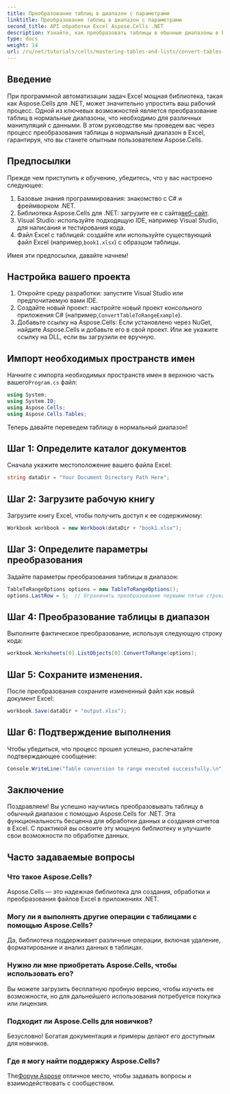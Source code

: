 ```yaml
---
title: Преобразование таблиц в диапазон с параметрами
linktitle: Преобразование таблиц в диапазон с параметрами
second_title: API обработки Excel Aspose.Cells .NET
description: Узнайте, как преобразовать таблицы в обычные диапазоны в Excel программным способом. Независимо от того, являетесь ли вы опытным разработчиком или новичком, этот учебник предоставляет пошаговые инструкции.
type: docs
weight: 14
url: /ru/net/tutorials/cells/mastering-tables-and-lists/convert-tables-to-range-with-options/
---
```

## Введение

При программной автоматизации задач Excel мощная библиотека, такая как Aspose.Cells для .NET, может значительно упростить ваш рабочий процесс. Одной из ключевых возможностей является преобразование таблиц в нормальные диапазоны, что необходимо для различных манипуляций с данными. В этом руководстве мы проведем вас через процесс преобразования таблицы в нормальный диапазон в Excel, гарантируя, что вы станете опытным пользователем Aspose.Cells.

## Предпосылки

Прежде чем приступить к обучению, убедитесь, что у вас настроено следующее:

1. Базовые знания программирования: знакомство с C# и фреймворком .NET.
2.  Библиотека Aspose.Cells для .NET: загрузите ее с сайта[веб-сайт](https://releases.aspose.com/cells/net/).
3. Visual Studio: используйте подходящую IDE, например Visual Studio, для написания и тестирования кода.
4.  Файл Excel с таблицей: создайте или используйте существующий файл Excel (например,`book1.xlsx`) с образцом таблицы.

Имея эти предпосылки, давайте начнем!

## Настройка вашего проекта

1. Откройте среду разработки: запустите Visual Studio или предпочитаемую вами IDE.
2. Создайте новый проект: настройте новый проект консольного приложения C# (например,`ConvertTableToRangeExample`).
3. Добавьте ссылку на Aspose.Cells: Если установлено через NuGet, найдите Aspose.Cells и добавьте его в свой проект. Или же укажите ссылку на DLL, если вы загрузили ее вручную.

## Импорт необходимых пространств имен

 Начните с импорта необходимых пространств имен в верхнюю часть вашего`Program.cs` файл:

```csharp
using System;
using System.IO;
using Aspose.Cells;
using Aspose.Cells.Tables;
```

Теперь давайте переведем таблицу в нормальный диапазон!

## Шаг 1: Определите каталог документов

Сначала укажите местоположение вашего файла Excel:

```csharp
string dataDir = "Your Document Directory Path Here";
```

## Шаг 2: Загрузите рабочую книгу

Загрузите книгу Excel, чтобы получить доступ к ее содержимому:

```csharp
Workbook workbook = new Workbook(dataDir + "book1.xlsx");
```

## Шаг 3: Определите параметры преобразования

Задайте параметры преобразования таблицы в диапазон:

```csharp
TableToRangeOptions options = new TableToRangeOptions();
options.LastRow = 5;  // Ограничить преобразование первыми пятью строками таблицы
```

## Шаг 4: Преобразование таблицы в диапазон

Выполните фактическое преобразование, используя следующую строку кода:

```csharp
workbook.Worksheets[0].ListObjects[0].ConvertToRange(options);
```

## Шаг 5: Сохраните изменения.

После преобразования сохраните измененный файл как новый документ Excel:

```csharp
workbook.Save(dataDir + "output.xlsx");
```

## Шаг 6: Подтверждение выполнения

Чтобы убедиться, что процесс прошел успешно, распечатайте подтверждающее сообщение:

```csharp
Console.WriteLine("Table conversion to range executed successfully.\n");
```

## Заключение

Поздравляем! Вы успешно научились преобразовывать таблицу в обычный диапазон с помощью Aspose.Cells for .NET. Эта функциональность бесценна для обработки данных и создания отчетов в Excel. С практикой вы освоите эту мощную библиотеку и улучшите свои возможности по обработке данных.

## Часто задаваемые вопросы

### Что такое Aspose.Cells?  
Aspose.Cells — это надежная библиотека для создания, обработки и преобразования файлов Excel в приложениях .NET.

### Могу ли я выполнять другие операции с таблицами с помощью Aspose.Cells?  
Да, библиотека поддерживает различные операции, включая удаление, форматирование и анализ данных в таблицах.

### Нужно ли мне приобретать Aspose.Cells, чтобы использовать его?  
Вы можете загрузить бесплатную пробную версию, чтобы изучить ее возможности, но для дальнейшего использования потребуется покупка или лицензия.

### Подходит ли Aspose.Cells для новичков?  
Безусловно! Богатая документация и примеры делают его доступным для новичков.

### Где я могу найти поддержку Aspose.Cells?  
 The[Форум Aspose](https://forum.aspose.com/c/cells/9) отличное место, чтобы задавать вопросы и взаимодействовать с сообществом.